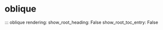 # oblique

::: oblique
    rendering:
      show_root_heading: False
      show_root_toc_entry: False
